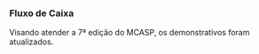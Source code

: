 ### **Fluxo de Caixa**

Visando atender a 7ª edição do MCASP, os demonstrativos foram atualizados.

